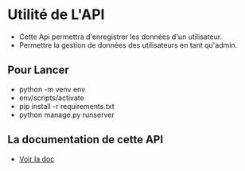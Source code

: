 # Utilité de L'API
- Cette Api permettra d'enregistrer les données d'un utilisateur.
- Permettre la gestion de données des utilisateurs en tant qu'admin.

## Pour Lancer
- python -m venv env
- env/scripts/activate
- pip install -r requirements.txt
- python manage.py runserver

## La documentation de cette API
- [Voir la doc](https://documenter.getpostman.com/view/11867175/UVC2GU8E)

